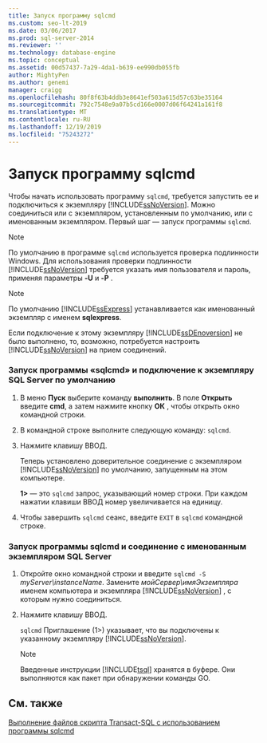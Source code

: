 ```yaml
---
title: Запуск программу sqlcmd
ms.custom: seo-lt-2019
ms.date: 03/06/2017
ms.prod: sql-server-2014
ms.reviewer: ''
ms.technology: database-engine
ms.topic: conceptual
ms.assetid: 00d57437-7a29-4da1-b639-ee990db055fb
author: MightyPen
ms.author: genemi
manager: craigg
ms.openlocfilehash: 80f8f63b4ddb3e8641ef503a615d57c63be35164
ms.sourcegitcommit: 792c7548e9a07b5cd166e0007d06f64241a161f8
ms.translationtype: MT
ms.contentlocale: ru-RU
ms.lasthandoff: 12/19/2019
ms.locfileid: "75243272"
---
```

# <a name="start-the-sqlcmd-utility"></a>Запуск программу sqlcmd
  Чтобы начать использовать программу `sqlcmd`, требуется запустить ее и подключиться к экземпляру [!INCLUDE[ssNoVersion](../../includes/ssnoversion-md.md)]. Можно соединиться или с экземпляром, установленным по умолчанию, или с именованным экземпляром. Первый шаг — запуск программы `sqlcmd`.  
  
> [!NOTE]  
>  По умолчанию в программе `sqlcmd` используется проверка подлинности Windows. Для использования проверки подлинности [!INCLUDE[ssNoVersion](../../includes/ssnoversion-md.md)] требуется указать имя пользователя и пароль, применяя параметры **-U** и **-P** .  
  
> [!NOTE]  
>  По умолчанию [!INCLUDE[ssExpress](../../includes/ssexpress-md.md)] устанавливается как именованный экземпляр с именем **sqlexpress**.  
  
 Если подключение к этому экземпляру [!INCLUDE[ssDEnoversion](../../includes/ssdenoversion-md.md)] не было выполнено, то, возможно, потребуется настроить [!INCLUDE[ssNoVersion](../../includes/ssnoversion-md.md)] на прием соединений.  
  
### <a name="to-start-the-sqlcmd-utility-and-connect-to-a-default-instance-of-sql-server"></a>Запуск программы «sqlcmd» и подключение к экземпляру SQL Server по умолчанию  
  
1.  В меню **Пуск** выберите команду **выполнить**. В поле **Открыть** введите **cmd**, а затем нажмите кнопку **ОК** , чтобы открыть окно командной строки.  
  
2.  В командной строке выполните следующую команду: `sqlcmd`.  
  
3.  Нажмите клавишу ВВОД.  
  
     Теперь установлено доверительное соединение с экземпляром [!INCLUDE[ssNoVersion](../../includes/ssnoversion-md.md)] по умолчанию, запущенным на этом компьютере.  
  
     **1>** — это `sqlcmd` запрос, указывающий номер строки. При каждом нажатии клавиши ВВОД номер увеличивается на единицу.  
  
4.  Чтобы завершить `sqlcmd` сеанс, введите `EXIT` в `sqlcmd` командной строке.  
  
### <a name="to-start-the-sqlcmd-utility-and-connect-to-a-named-instance-of-sql-server"></a>Запуск программы sqlcmd и соединение с именованным экземпляром SQL Server  
  
1.  Откройте окно командной строки и введите `sqlcmd -S` *myServer\instanceName*. Замените *мойСервер\имяЭкземпляра* именем компьютера и экземпляра [!INCLUDE[ssNoVersion](../../includes/ssnoversion-md.md)] , с которым нужно соединиться.  
  
2.  Нажмите клавишу ВВОД.  
  
     `sqlcmd` Приглашение (1>) указывает, что вы подключены к указанному экземпляру [!INCLUDE[ssNoVersion](../../includes/ssnoversion-md.md)].  
  
    > [!NOTE]  
    >  Введенные инструкции [!INCLUDE[tsql](../../includes/tsql-md.md)] хранятся в буфере. Они выполняются как пакет при обнаружении команды GO.  
  
## <a name="see-also"></a>См. также  
 [Выполнение файлов скрипта Transact-SQL с использованием программы sqlcmd](sqlcmd-run-transact-sql-script-files.md)  
  
  
